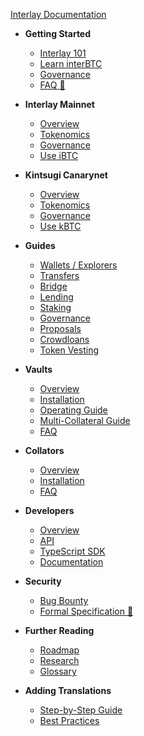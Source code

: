 <!-- docs/_sidebar.md -->

[Interlay Documentation](/)

* **Getting Started**

  * [Interlay 101](getting-started/interlay-101.md)
  * [Learn interBTC](getting-started/interbtc.md)
  * [Governance](getting-started/governance.md)
  * [FAQ :notebook_with_decorative_cover:](https://interlay.notion.site/FAQ-Page-5e3019b1cfd94f6693dc186e9640e607)

* **Interlay Mainnet**

  * [Overview](interlay/overview.md)
  * [Tokenomics](interlay/tokenomics.md)
  * [Governance](interlay/governance.md)
  * [Use iBTC](interlay/earn-with-ibtc.md)

* **Kintsugi Canarynet**

  * [Overview](kintsugi/overview.md)
  * [Tokenomics](kintsugi/tokenomics.md)
  * [Governance](kintsugi/governance.md)
  * [Use kBTC](kintsugi/Earn-With-kBTC.md)

* **Guides**

  * [Wallets / Explorers](guides/wallets-explorers.md)
  * [Transfers](guides/transfers.md)
  * [Bridge](guides/bridge.md)
  * [Lending](guides/lending.md)
  * [Staking](guides/stake.md)
  * [Governance](guides/governance.md)
  * [Proposals](guides/proposals.md)
  * [Crowdloans](guides/crowdloans.md)
  * [Token Vesting](guides/vesting.md)

* **Vaults**

  * [Overview](vault/overview.md)
  * [Installation](vault/installation.md)
  * [Operating Guide](vault/guide.md)
  * [Multi-Collateral Guide](vault/multi-collateral.md)
  * [FAQ](vault/faq.md)

* **Collators**

  * [Overview](collator/overview.md)
  * [Installation](collator/guide.md)
  * [FAQ](collator/faq.md)

* **Developers**

  * [Overview](developers/overview.md)
  * [API](developers/api.md)
  * [TypeScript SDK](developers/integration.md)
  * [Documentation](developers/documentation.md)

* **Security**
  * [Bug Bounty](about/bug-bounty.md)
  * [Formal Specification :bookmark_tabs:](https://spec.interlay.io/)

* **Further Reading**

  * [Roadmap](about/roadmap.md)
  * [Research](about/research.md)
  * [Glossary](about/glossary.md)

* **Adding Translations**
  * [Step-by-Step Guide](translation/guide.md)
  * [Best Practices](translation/best-practices.md)
